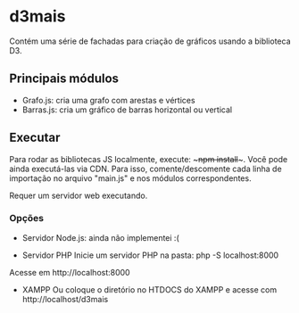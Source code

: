 # d3mais
Contém uma série de fachadas para criação de gráficos usando a biblioteca D3.

## Principais módulos
- Grafo.js: cria uma grafo com arestas e vértices
- Barras.js: cria um gráfico de barras horizontal ou vertical

## Executar 
Para rodar as bibliotecas JS localmente, execute: ~~~npm install~~~.
Você pode ainda executá-las via CDN. Para isso, comente/descomente cada linha de importação no arquivo "main.js" e nos módulos correspondentes.

Requer um servidor web executando. 

### Opções
- Servidor Node.js: ainda não implementei :(

- Servidor PHP
Inicie um servidor PHP na pasta: 
php -S localhost:8000

Acesse em http://localhost:8000

- XAMPP
Ou coloque o diretório no HTDOCS do XAMPP e acesse com 
http://localhost/d3mais